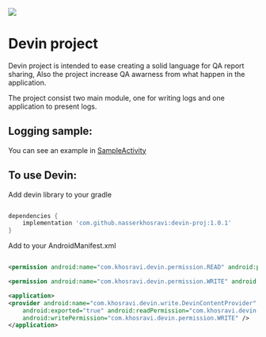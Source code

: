 [![](https://jitpack.io/v/nasserkhosravi/devin-proj.svg)](https://jitpack.io/#nasserkhosravi/devin-proj)
# Devin project

Devin project is intended to ease creating a solid language for QA report sharing,
Also the project increase QA awarness from what happen in the application.

The project consist two main module, one for writing logs and one application to present logs.

##  Logging sample:
You can see an example in [SampleActivity](https://github.com/nasserkhosravi/devin-proj/blob/main/sample-app/src/main/java/ir/khosravi/sample/devin/SampleActivity.kt)

## To use Devin:
 Add devin library to your gradle
```groovy

dependencies {
    implementation 'com.github.nasserkhosravi:devin-proj:1.0.1'
}
```

Add to your AndroidManifest.xml

```xml

<permission android:name="com.khosravi.devin.permission.READ" android:protectionLevel="normal" />

<permission android:name="com.khosravi.devin.permission.WRITE" android:protectionLevel="normal" />

<application>
<provider android:name="com.khosravi.devin.write.DevinContentProvider" android:authorities="com.khosravi.devin.provider"
    android:exported="true" android:readPermission="com.khosravi.devin.permission.READ"
    android:writePermission="com.khosravi.devin.permission.WRITE" />
</application>
```
